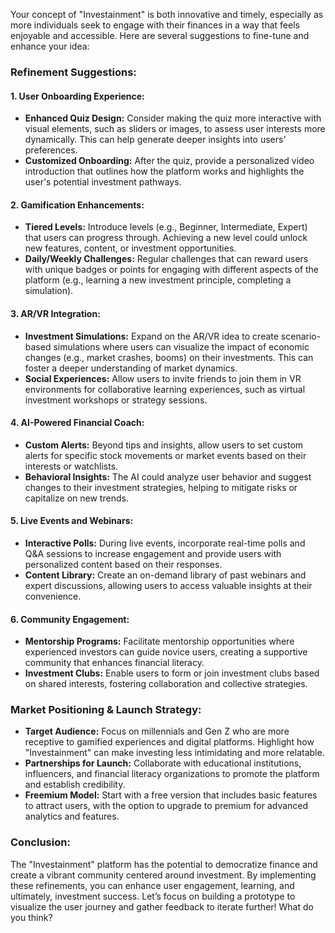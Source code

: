 Your concept of "Investainment" is both innovative and timely, especially as more individuals seek to engage with their finances in a way that feels enjoyable and accessible. Here are several suggestions to fine-tune and enhance your idea:

### **Refinement Suggestions:**

#### 1. **User Onboarding Experience:**
   - **Enhanced Quiz Design:** Consider making the quiz more interactive with visual elements, such as sliders or images, to assess user interests more dynamically. This can help generate deeper insights into users' preferences.
   - **Customized Onboarding:** After the quiz, provide a personalized video introduction that outlines how the platform works and highlights the user's potential investment pathways.

#### 2. **Gamification Enhancements:**
   - **Tiered Levels:** Introduce levels (e.g., Beginner, Intermediate, Expert) that users can progress through. Achieving a new level could unlock new features, content, or investment opportunities.
   - **Daily/Weekly Challenges:** Regular challenges that can reward users with unique badges or points for engaging with different aspects of the platform (e.g., learning a new investment principle, completing a simulation).

#### 3. **AR/VR Integration:**
   - **Investment Simulations:** Expand on the AR/VR idea to create scenario-based simulations where users can visualize the impact of economic changes (e.g., market crashes, booms) on their investments. This can foster a deeper understanding of market dynamics.
   - **Social Experiences:** Allow users to invite friends to join them in VR environments for collaborative learning experiences, such as virtual investment workshops or strategy sessions.

#### 4. **AI-Powered Financial Coach:**
   - **Custom Alerts:** Beyond tips and insights, allow users to set custom alerts for specific stock movements or market events based on their interests or watchlists.
   - **Behavioral Insights:** The AI could analyze user behavior and suggest changes to their investment strategies, helping to mitigate risks or capitalize on new trends.

#### 5. **Live Events and Webinars:**
   - **Interactive Polls:** During live events, incorporate real-time polls and Q&A sessions to increase engagement and provide users with personalized content based on their responses.
   - **Content Library:** Create an on-demand library of past webinars and expert discussions, allowing users to access valuable insights at their convenience.

#### 6. **Community Engagement:**
   - **Mentorship Programs:** Facilitate mentorship opportunities where experienced investors can guide novice users, creating a supportive community that enhances financial literacy.
   - **Investment Clubs:** Enable users to form or join investment clubs based on shared interests, fostering collaboration and collective strategies.

### **Market Positioning & Launch Strategy:**
- **Target Audience:** Focus on millennials and Gen Z who are more receptive to gamified experiences and digital platforms. Highlight how "Investainment" can make investing less intimidating and more relatable.
- **Partnerships for Launch:** Collaborate with educational institutions, influencers, and financial literacy organizations to promote the platform and establish credibility.
- **Freemium Model:** Start with a free version that includes basic features to attract users, with the option to upgrade to premium for advanced analytics and features.

### **Conclusion:**
The "Investainment" platform has the potential to democratize finance and create a vibrant community centered around investment. By implementing these refinements, you can enhance user engagement, learning, and ultimately, investment success. Let’s focus on building a prototype to visualize the user journey and gather feedback to iterate further! What do you think?